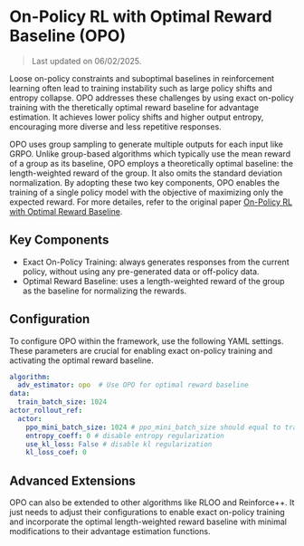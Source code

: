 # On-Policy RL with Optimal Reward Baseline (OPO)

> Last updated on 06/02/2025.

Loose on-policy constraints and suboptimal baselines in reinforcement learning often lead to training instability such as large policy shifts and entropy collapse. OPO addresses these challenges by using exact on-policy training with the theretically optimal reward baseline for advantage estimation. It achieves lower policy shifts and higher output entropy, encouraging more diverse and less repetitive responses.

OPO uses group sampling to generate multiple outputs for each input like GRPO. Unlike group-based algorithms which typically use the mean reward of a group as its baseline, OPO employs a theoretically optimal baseline: the length-weighted reward of the group. It also  omits the standard deviation normalization. By adopting these two key components, OPO enables the training of a single policy model with the objective of maximizing only the expected reward. For more detailes, refer to the original paper [On-Policy RL with Optimal Reward Baseline](https://arxiv.org/pdf/2505.23585).

## Key Components

- Exact On-Policy Training: always generates responses from the current policy, without using any pre-generated data or off-policy data.
- Optimal Reward Baseline: uses a length-weighted reward of the group as the baseline for normalizing the rewards.

## Configuration

To configure OPO within the framework, use the following YAML settings. These parameters are crucial for enabling exact on-policy training and activating the optimal reward baseline.

```yaml
algorithm:
  adv_estimator: opo  # Use OPO for optimal reward baseline 
data:
  train_batch_size: 1024
actor_rollout_ref:
  actor:
    ppo_mini_batch_size: 1024 # ppo_mini_batch_size should equal to train_batch_size to enable exact on-policy training
    entropy_coeff: 0 # disable entropy regularization
    use_kl_loss: False # disable kl regularization
    kl_loss_coef: 0 
```

## Advanced Extensions

OPO can also be extended to other algorithms like RLOO and Reinforce++. It just needs to adjust their configurations to enable exact on-policy training and incorporate the optimal length-weighted reward baseline with minimal modifications to their advantage estimation functions.
